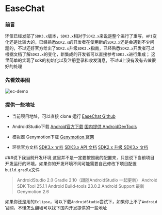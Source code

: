 # EaseChat

### 前言
环信已经发部了`SDK3.x`版本，`SDK3.x`相对于`SDK2.x`来说是整个进行了重写，`API`变化还是比较大的，已经熟悉`SDK2.x`的开发者在使用新的`SDK3.x`还是会遇到不少问题的，不过还好官方给出了`SDK2.x`升级`SDK3.x`指南，已经熟悉`SDK2.x`开发者可以根据文档了解`SDK3.x`的变化，新集成的开发者可以直接参考`SDK3.x`进行集成；
这里简单的实现了sdk的初始化以及注册登录和收发消息，不过ui上没有没有去做很好的处理

### 先看效果图
![ec-demo](screenshot/ec-demo.git)

### 提供一些地址
* 当前项目地址，可以直接 clone 运行
[EaseChat Github](https://github.com/lzan13/EaseChat)

* AndroidStudio下载
[Android官方下载](http://tools.android.com/download/studio/builds/2-0)
[国内提供 AndroidDevTools](http://androiddevtools.cn/)

* 模拟器 Genymotion下载
[Genymotion 官网](http://genymotion.com/)

* 环信官方文档
[SDK3.x 文档](http://docs.easemob.com/im/start)
[SDK3.x API 文档](http://www.easemob.com/apidoc/android/chat3.0/annotated.html)
[SDK2.x 升级 SDK3.x 文档](http://docs.easemob.com/im/200androidcleintintegration/140upgradetov30)


###说下我当前开发环境
这里并不是一定要按照我的配置来，只是说下当前项目开发运行的环境，如果你的开发环境不同可能需要自己修改下项目配置`build.gradle`文件
>AndroidStudio 2.0
Gradle 2.10（跟随AndroidStudio 一起更新）
Android SDK Tool 25.1.1
Android Build-tools 23.0.2
Android Support 最新
Genymotion 2.6

如果你还是用的`Eclipse`，可以下载`AndroidStudio`尝试下，如果你上不了`Android`官网，不懂怎么翻墙可以找下国内开发提供的一些地址

